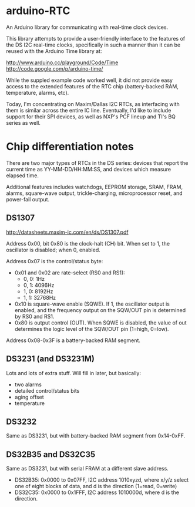 arduino-RTC
===========

An Arduino library for communicating with real-time clock devices.

This library attempts to provide a user-friendly interface to the features
of the DS I2C real-time clocks, specifically in such a manner than it can
be reused with the Arduino Time library at:

http://www.arduino.cc/playground/Code/Time
http://code.google.com/p/arduino-time/

While the suppled example code worked well, it did not provide easy access
to the extended features of the RTC chip (battery-backed RAM, temperature,
alarms, etc).

Today, I'm concentrating on Maxim/Dallas I2C RTCs, as interfacing with
them is similar across the entire IC line. Eventually, I'd like to include
support for their SPI devices, as well as NXP's PCF lineup and TI's BQ
series as well.

Chip differentiation notes
==========================

There are two major types of RTCs in the DS series: devices that report
the current time as YY-MM-DD/HH:MM:SS, and devices which measure elapsed
time.

Additional features includes watchdogs, EEPROM storage, SRAM, FRAM, alarms,
square-wave output, trickle-charging, microprocessor reset, and power-fail
output.

DS1307
------
http://datasheets.maxim-ic.com/en/ds/DS1307.pdf

Address 0x00, bit 0x80 is the clock-halt (CH) bit. When set to 1, the
oscillator is disabled; when 0, enabled.

Address 0x07 is the control/status byte:
- 0x01 and 0x02 are rate-select (RS0 and RS1):
  - 0, 0: 1Hz
  - 0, 1: 4096Hz
  - 1, 0: 8192Hz
  - 1, 1: 32768Hz
- 0x10 is square-wave enable (SQWE). If 1, the oscillator output is
  enabled, and the frequency output on the SQW/OUT pin is determined
  by RS0 and RS1.
- 0x80 is output control (OUT). When SQWE is disabled, the value of out
  determines the logic level of the SQW/OUT pin (1=high, 0=low).

Address 0x08-0x3F is a battery-backed RAM segment.

DS3231 (and DS3231M)
--------------------
Lots and lots of extra stuff. Will fill in later, but basically:
- two alarms
- detailed control/status bits
- aging offset
- temperature

DS3232
------
Same as DS3231, but with battery-backed RAM segment from 0x14-0xFF.

DS32B35 and DS32C35
-------------------
Same as DS3231, but with serial FRAM at a different slave address.
- DS32B35: 0x0000 to 0x07FF, I2C address 1010xyzd, where x/y/z select
  one of eight blocks of data, and d is the direction (1=read, 0=write)
- DS32C35: 0x0000 to 0x1FFF, I2C address 1010000d, where d is the
  direction.

